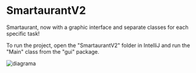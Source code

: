 # SmartaurantV2
Smartaurant, now with a graphic interface and separate classes for each specific task!

To run the project, open the "SmartaurantV2" folder in IntelliJ and run the "Main" class from the "gui" package.

![diagrama](https://user-images.githubusercontent.com/63867581/137738244-d2ad6145-ccdb-4e32-932d-92bd53e5c9c1.png)

